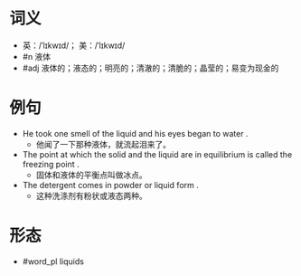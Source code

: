 # 词义
- 英：/ˈlɪkwɪd/； 美：/ˈlɪkwɪd/
- #n 液体
- #adj 液体的；液态的；明亮的；清澈的；清脆的；晶莹的；易变为现金的
# 例句
- He took one smell of the liquid and his eyes began to water .
	- 他闻了一下那种液体，就流起泪来了。
- The point at which the solid and the liquid are in equilibrium is called the freezing point .
	- 固体和液体的平衡点叫做冰点。
- The detergent comes in powder or liquid form .
	- 这种洗涤剂有粉状或液态两种。
# 形态
- #word_pl liquids
